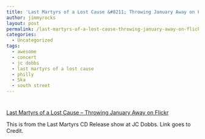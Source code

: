 ```yaml
---
title: 'Last Martyrs of a Lost Cause &#8211; Throwing January Away on Flickr'
author: jimmyrocks
layout: post
permalink: /last-martyrs-of-a-lost-cause-throwing-january-away-on-flickr/
categories:
  - Uncategorized
tags:
  - awesome
  - concert
  - jc dobbs
  - last martyrs of a lost cause
  - philly
  - Ska
  - south street
---
```

# 

[Last Martyrs of a Lost Cause – Throwing January Away on Flickr][1]  


 [1]: http://flickr.com/photos/heather_rotay/3109066529/in/photostream/

This is from the Last Martyrs CD Release show at JC Dobbs. Link goes to Credit.
